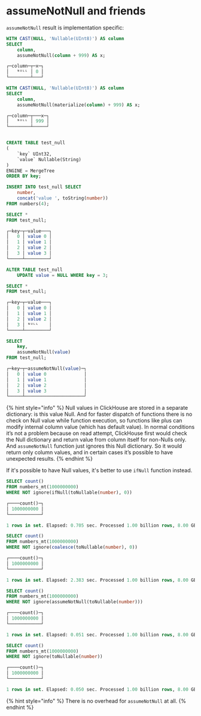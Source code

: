 # assumeNotNull and friends

`assumeNotNull` result is implementation specific:

```sql
WITH CAST(NULL, 'Nullable(UInt8)') AS column
SELECT
    column,
    assumeNotNull(column + 999) AS x;

┌─column─┬─x─┐
│   ᴺᵁᴸᴸ │ 0 │
└────────┴───┘

WITH CAST(NULL, 'Nullable(UInt8)') AS column
SELECT
    column,
    assumeNotNull(materialize(column) + 999) AS x;

┌─column─┬───x─┐
│   ᴺᵁᴸᴸ │ 999 │
└────────┴─────┘


CREATE TABLE test_null
(
    `key` UInt32,
    `value` Nullable(String)
)
ENGINE = MergeTree
ORDER BY key;

INSERT INTO test_null SELECT
    number,
    concat('value ', toString(number))
FROM numbers(4);

SELECT *
FROM test_null;

┌─key─┬─value───┐
│   0 │ value 0 │
│   1 │ value 1 │
│   2 │ value 2 │
│   3 │ value 3 │
└─────┴─────────┘

ALTER TABLE test_null
    UPDATE value = NULL WHERE key = 3; 

SELECT *
FROM test_null;

┌─key─┬─value───┐
│   0 │ value 0 │
│   1 │ value 1 │
│   2 │ value 2 │
│   3 │ ᴺᵁᴸᴸ    │
└─────┴─────────┘

SELECT
    key,
    assumeNotNull(value)
FROM test_null;

┌─key─┬─assumeNotNull(value)─┐
│   0 │ value 0              │
│   1 │ value 1              │
│   2 │ value 2              │
│   3 │ value 3              │
└─────┴──────────────────────┘
```

{% hint style="info" %}
Null values in ClickHouse are stored in a separate dictionary: is this value Null. And for faster dispatch of functions there is no check on Null value while function execution, so functions like plus can modify internal column value \(which has default value\). In normal conditions it’s not a problem because on read attempt, ClickHouse first would check the Null dictionary and return value from column itself for non-Nulls only. And `assumeNotNull` function just ignores this Null dictionary. So it would return only column values, and in certain cases it’s possible to have unexpected results.
{% endhint %}

If it's possible to have Null values, it's better to use `ifNull` function instead.

```sql
SELECT count()
FROM numbers_mt(1000000000)
WHERE NOT ignore(ifNull(toNullable(number), 0))

┌────count()─┐
│ 1000000000 │
└────────────┘

1 rows in set. Elapsed: 0.705 sec. Processed 1.00 billion rows, 8.00 GB (1.42 billion rows/s., 11.35 GB/s.)

SELECT count()
FROM numbers_mt(1000000000)
WHERE NOT ignore(coalesce(toNullable(number), 0))

┌────count()─┐
│ 1000000000 │
└────────────┘

1 rows in set. Elapsed: 2.383 sec. Processed 1.00 billion rows, 8.00 GB (419.56 million rows/s., 3.36 GB/s.)

SELECT count()
FROM numbers_mt(1000000000)
WHERE NOT ignore(assumeNotNull(toNullable(number)))

┌────count()─┐
│ 1000000000 │
└────────────┘

1 rows in set. Elapsed: 0.051 sec. Processed 1.00 billion rows, 8.00 GB (19.62 billion rows/s., 156.98 GB/s.)

SELECT count()
FROM numbers_mt(1000000000)
WHERE NOT ignore(toNullable(number))

┌────count()─┐
│ 1000000000 │
└────────────┘

1 rows in set. Elapsed: 0.050 sec. Processed 1.00 billion rows, 8.00 GB (20.19 billion rows/s., 161.56 GB/s.)
```

{% hint style="info" %}
There is no overhead for `assumeNotNull` at all.
{% endhint %}



